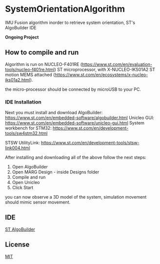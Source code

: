 # SystemOrientationAlgorithm
IMU Fusion algorithm inorder to retrieve system orientation, ST's AlgoBuilder IDE

**Ongoing Project**

## How to compile and run

Algorithm is run on NUCLEO-F401RE (https://www.st.com/en/evaluation-tools/nucleo-f401re.html) ST microprocessor, with
X-NUCLEO-IKS01A2 ST motion MEMS attached (https://www.st.com/en/ecosystems/x-nucleo-iks01a2.html).

the micro-processor should be connected by microUSB to your PC.

### IDE Installation
Next you must install and download AlgoBuilder: https://www.st.com/en/embedded-software/algobuilder.html
Unicleo GUI: https://www.st.com/en/embedded-software/unicleo-gui.html
System workbench for STM32: https://www.st.com/en/development-tools/sw4stm32.html

STSW UtilityLink: https://www.st.com/en/development-tools/stsw-link004.html

After installing and downloading all of the above follow the next steps:
1. Open AlgoBuilder
2. Open MARG Design - inside Designs folder
3. Compile and run
4. Open Unicleo 
5. Click Start

you can now observe a 3D model of the system, simulation movement should mimic sensor movement. 

## IDE

[ST AlgoBuilder](https://www.st.com/en/embedded-software/algobuilder.html)

## License

[MIT](https://choosealicense.com/licenses/mit/)



